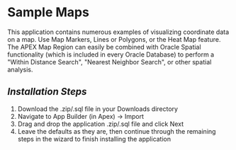 # Sample Maps
This application contains numerous examples of visualizing coordinate data on a map. Use Map Markers, Lines or Polygons, or the Heat Map feature. The APEX Map Region can easily be combined with Oracle Spatial functionality (which is included in every Oracle Database) to perform a "Within Distance Search", "Nearest Neighbor Search", or other spatial analysis.
 
 ***Installation Steps***
------------------------------------
1. Download the .zip/.sql file in your Downloads directory
2. Navigate to App Builder (in Apex) -> Import
3. Drag and drop the application .zip/.sql file and click Next
4. Leave the defaults as they are, then continue through the remaining steps in the wizard to finish installing the application
